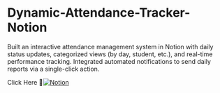 # Dynamic-Attendance-Tracker-Notion
Built an interactive attendance management system in Notion with daily status updates, categorized views (by day, student, etc.), and real-time performance tracking. Integrated automated notifications to send daily reports via a single-click action.

Click Here 🔗[![Notion](https://img.shields.io/badge/-Notion-000?logo=notion&logoColor=white)](https://www.notion.so/Attendance-Sheet-1c0ddcf4b89980f59abad80090850c10?pvs=4)
